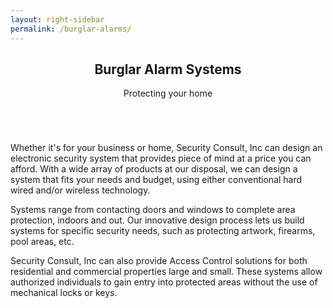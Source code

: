 ```yaml
---
layout: right-sidebar
permalink: /burglar-alarms/
---
```



<article>
  <header class="major">
    <h2>Burglar Alarm Systems</h2>
    <p>Protecting your home</p>
  </header>

  <span class="image featured"><img src="{{ site.baseurl }}/images/emotionheader_8.jpg" alt="" /></span>

  <p>Whether it's for your business or home, Security Consult, Inc can design an electronic security system that provides piece of mind at a price you can afford. With a wide array of products at our disposal, we can design a system that fits your needs and budget, using either conventional hard wired and/or wireless technology.
  </p>


  <p>Systems range from contacting doors and windows to complete area protection, indoors and out. Our innovative design process lets us build systems for specific security needs, such as protecting artwork, firearms, pool areas, etc.</p>

  <p>Security Consult, Inc can also provide Access Control solutions for both residential and commercial properties large and small. These systems allow authorized individuals to gain entry into protected areas without the use of mechanical locks or keys.</p>
</article>

